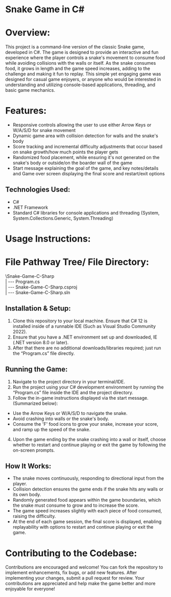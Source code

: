 # Snake Game in C#

# Overview:

This project is a command-line version of the classic Snake game, developed in C#. The game is designed to provide an interactive and fun experience where the player controls a snake's movement to consume food while avoiding collisions with the walls or itself. As the snake consumes food, it grows in length and the game speed increases, adding to the challenge and making it fun to replay. This simple yet engaging game was designed for casual game enjoyers, or anyone who would be interested in understanding and utilizing console-based applications, threading, and basic game mechanics.

# Features:
- Responsive controls allowing the user to use either Arrow Keys or W/A/S/D for snake movement
- Dynamic game area with collision detection for walls and the snake's body
- Score tracking and incremental difficulty adjustments that occur based on snake growth/how much points the player gets
- Randomized food placement, while ensuring it's not generated on the snake's body or outside/on the boarder wall of the game
- Start message explaining the goal of the game, and key notes/details and Game over screen displaying the final score and restart/exit options

## Technologies Used:
- C#
- .NET Framework
- Standard C# libraries for console applications and threading (System, System.Collections.Generic, System.Threading)

# Usage Instructions:

# File Pathway Tree/ File Directory:

\Snake-Game-C-Sharp\
      | --- Program.cs\
      | --- Snake-Game-C-Sharp.csproj\
      | --- Snake-Game-C-Sharp.sln

## Installation & Setup:
1. Clone this repository to your local machine. Ensure that C# 12 is installed inside of a runnable IDE (Such as Visual Studio Community 2022).
2. Ensure that you have a .NET environment set up and downloaded, IE (.NET version 8.0 or later).
3. After that there are no additional downloads/libraries required; just run the “Program.cs” file directly.

## Running the Game:
1. Navigate to the project directory in your terminal/IDE.
2. Run the project using your C# development environment by running the “Program.cs” file inside the IDE and the project directory.
3. Follow the in-game instructions displayed via the start message. (Summarized below):
-	Use the Arrow Keys or W/A/S/D to navigate the snake.
-	Avoid crashing into walls or the snake's body.
-	Consume the 'F' food icons to grow your snake, increase your score, and ramp up the speed of the snake.
4. Upon the game ending by the snake crashing into a wall or itself, choose whether to restart and continue playing or exit the game by following the on-screen prompts.

## How It Works:
-	The snake moves continuously, responding to directional input from the player.
-	Collision detection ensures the game ends if the snake hits any walls or its own body.
-	Randomly generated food appears within the game boundaries, which the snake must consume to grow and to increase the score.
-	The game speed increases slightly with each piece of food consumed, raising the difficulty.
-	At the end of each game session, the final score is displayed, enabling replayability with options to restart and continue playing or exit the game.

# Contributing to the Codebase:
Contributions are encouraged and welcome! You can fork the repository to implement enhancements, fix bugs, or add new features. After implementing your changes, submit a pull request for review. Your contributions are appreciated and help make the game better and more enjoyable for everyone!
